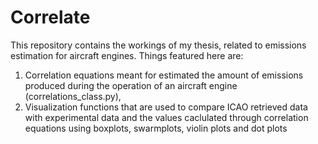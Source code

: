 # Correlate

This repository contains the workings of my thesis, related to emissions estimation for aircraft engines. Things featured here are:

1. Correlation equations meant for estimated the amount of emissions produced during the operation of an aircraft engine (correlations\_class.py),
2. Visualization functions that are used to compare ICAO retrieved data with experimental data and the values caclulated through correlation equations using boxplots, swarmplots, violin plots and dot plots
